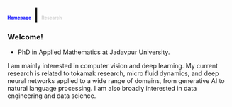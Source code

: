 # <a href="[(https://satwikapplied.github.io/portfolio/)]" style="color:blue; font-size: 10px;">Homepage</a> | <a href="[(https://scholar.google.com/citations?user=n1hMxt0AAAAJ&hl=en)]" style="color:lightgray; font-size: 10px;">Research</a>

### Welcome!

- PhD in Applied Mathematics at Jadavpur University. 

I am mainly interested in computer vision and deep learning. My current research is related to tokamak research, micro fluid dynamics, and deep neural networks applied to a wide range of domains, from generative AI to natural language processing. I am also broadly interested in data engineering and data science.


